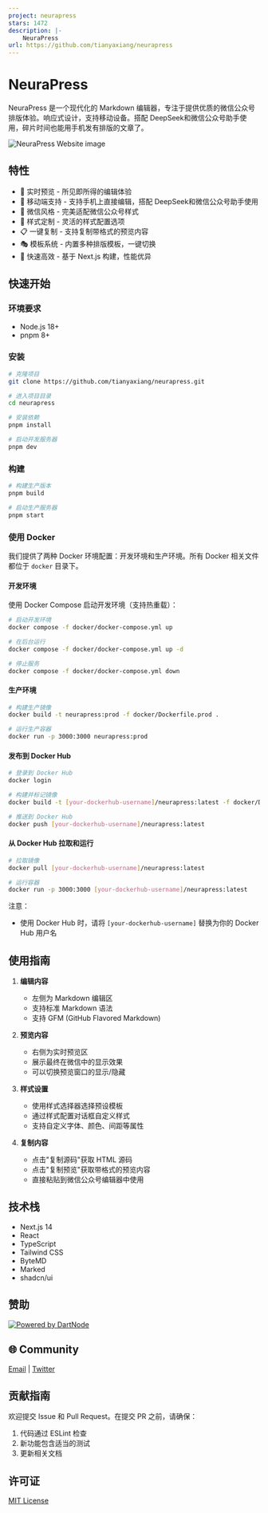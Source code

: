 ```yaml
---
project: neurapress
stars: 1472
description: |-
    NeuraPress
url: https://github.com/tianyaxiang/neurapress
---
```


# NeuraPress

NeuraPress 是一个现代化的 Markdown 编辑器，专注于提供优质的微信公众号排版体验。响应式设计，支持移动设备。搭配 DeepSeek和微信公众号助手使用，碎片时间也能用手机发有排版的文章了。

![NeuraPress Website image](/public/assets/img/neurapress-web-app.jpg)

## 特性

- 🎨 实时预览 - 所见即所得的编辑体验
- 📱 移动端支持 - 支持手机上直接编辑，搭配 DeepSeek和微信公众号助手使用
- 🎯 微信风格 - 完美适配微信公众号样式
- 🔧 样式定制 - 灵活的样式配置选项
- 📋 一键复制 - 支持复制带格式的预览内容
- 🎭 模板系统 - 内置多种排版模板，一键切换
- 🚀 快速高效 - 基于 Next.js 构建，性能优异

## 快速开始

### 环境要求

- Node.js 18+
- pnpm 8+

### 安装

```bash
# 克隆项目
git clone https://github.com/tianyaxiang/neurapress.git

# 进入项目目录
cd neurapress

# 安装依赖
pnpm install

# 启动开发服务器
pnpm dev
```

### 构建

```bash
# 构建生产版本
pnpm build

# 启动生产服务器
pnpm start
```

### 使用 Docker

我们提供了两种 Docker 环境配置：开发环境和生产环境。所有 Docker 相关文件都位于 `docker` 目录下。

#### 开发环境

使用 Docker Compose 启动开发环境（支持热重载）：

```bash
# 启动开发环境
docker compose -f docker/docker-compose.yml up

# 在后台运行
docker compose -f docker/docker-compose.yml up -d

# 停止服务
docker compose -f docker/docker-compose.yml down
```

#### 生产环境

```bash
# 构建生产镜像
docker build -t neurapress:prod -f docker/Dockerfile.prod .

# 运行生产容器
docker run -p 3000:3000 neurapress:prod
```

#### 发布到 Docker Hub

```bash
# 登录到 Docker Hub
docker login

# 构建并标记镜像
docker build -t [your-dockerhub-username]/neurapress:latest -f docker/Dockerfile.prod .

# 推送到 Docker Hub
docker push [your-dockerhub-username]/neurapress:latest
```

#### 从 Docker Hub 拉取和运行

```bash
# 拉取镜像
docker pull [your-dockerhub-username]/neurapress:latest

# 运行容器
docker run -p 3000:3000 [your-dockerhub-username]/neurapress:latest
```

注意：
- 使用 Docker Hub 时，请将 `[your-dockerhub-username]` 替换为你的 Docker Hub 用户名

## 使用指南

1. **编辑内容**
   - 左侧为 Markdown 编辑区
   - 支持标准 Markdown 语法
   - 支持 GFM (GitHub Flavored Markdown)

2. **预览内容**
   - 右侧为实时预览区
   - 展示最终在微信中的显示效果
   - 可以切换预览窗口的显示/隐藏

3. **样式设置**
   - 使用样式选择器选择预设模板
   - 通过样式配置对话框自定义样式
   - 支持自定义字体、颜色、间距等属性

4. **复制内容**
   - 点击"复制源码"获取 HTML 源码
   - 点击"复制预览"获取带格式的预览内容
   - 直接粘贴到微信公众号编辑器中使用

## 技术栈

- Next.js 14
- React
- TypeScript
- Tailwind CSS
- ByteMD
- Marked
- shadcn/ui

## 赞助
[![Powered by DartNode](https://dartnode.com/branding/DN-Open-Source-sm.png)](https://dartnode.com "Powered by DartNode - Free VPS for Open Source")

## 🌐 Community

 [Email](mailto:tianyaxiang@qq.com) | [Twitter](https://x.com/tianyaxiang)

## 贡献指南

欢迎提交 Issue 和 Pull Request。在提交 PR 之前，请确保：

1. 代码通过 ESLint 检查
2. 新功能包含适当的测试
3. 更新相关文档

## 许可证

[MIT License](LICENSE)

